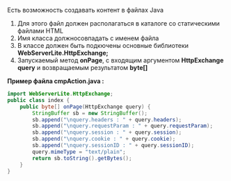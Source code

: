 
Есть возможность создавать контент в файлах Java


1) Для этого файл должен располагаться в каталоге со статическими файлами HTML
2) Имя класса должносовпадать с именем файла
3) В классе должен быть  подкючены основные библиотеки **WebServerLite.HttpExchange;**
4) Запускаемый метод **onPage**, с входящим аргументом **HttpExchange query** и возвращаемым результатом **byte[]**


**Пример файла cmpAction.java :**
```java
import WebServerLite.HttpExchange;
public class index {
    public byte[] onPage(HttpExchange query) {
        StringBuffer sb = new StringBuffer();
        sb.append("\nquery.headers : " + query.headers);
        sb.append("\nquery.requestParam : " + query.requestParam);
        sb.append("\nquery.session : " + query.session);
        sb.append("\nquery.cookie : " + query.cookie);
        sb.append("\nquery.sessionID : " + query.sessionID);
        query.mimeType = "text/plain";
        return sb.toString().getBytes();
    }
}
```

 